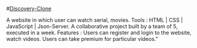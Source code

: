 #[Discovery-Clone](https://officialsiddharthbisht.github.io/Discovery-Clone/)


A website in which user can watch serial, movies.
Tools : HTML | CSS | JavaScript | Json-Server.
A collaborative project built by a team of 5, executed in a week.
Features : Users can register and login to the website, watch videos.
           Users can take premium for particular videos."
